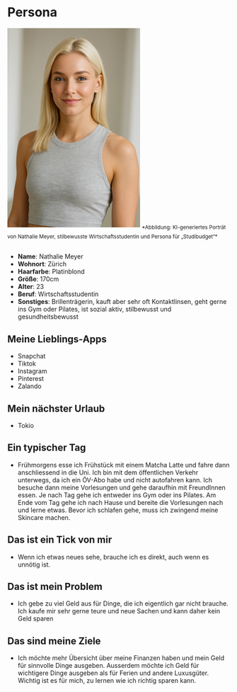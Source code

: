 # Persona
<img src="Fotos/Nathalie_Meyer.png" alt="Nathalie Meyer" width="300">
<sub>*Abbildung: KI-generiertes Porträt von Nathalie Meyer, stilbewusste Wirtschaftsstudentin und Persona für „Studibudget“*</sub>

##

- **Name**: Nathalie Meyer
- **Wohnort**: Zürich
- **Haarfarbe**: Platinblond
- **Größe**: 170cm
- **Alter**: 23
- **Beruf**: Wirtschaftsstudentin
- **Sonstiges**: Brillenträgerin, kauft aber sehr oft Kontaktlinsen, geht gerne ins Gym oder Pilates, ist sozial aktiv, stilbewusst und gesundheitsbewusst

## Meine Lieblings-Apps
- Snapchat
- Tiktok
- Instagram
- Pinterest
- Zalando

## Mein nächster Urlaub
- Tokio

## Ein typischer Tag
- Frühmorgens esse ich Frühstück mit einem Matcha Latte und fahre dann anschliessend in die Uni. Ich bin mit dem öffentlichen Verkehr unterwegs, da ich ein ÖV-Abo habe und nicht autofahren kann. Ich besuche dann meine Vorlesungen und gehe daraufhin mit FreundInnen essen. Je nach Tag gehe ich entweder ins Gym oder ins Pilates. Am Ende vom Tag gehe ich nach Hause und bereite die Vorlesungen nach und lerne etwas. Bevor ich schlafen gehe, muss ich zwingend meine Skincare machen.

## Das ist ein Tick von mir
- Wenn ich etwas neues sehe, brauche ich es direkt, auch wenn es unnötig ist.

## Das ist mein Problem
- Ich gebe zu viel Geld aus für Dinge, die ich eigentlich gar nicht brauche. Ich kaufe mir sehr gerne teure und neue Sachen und kann daher kein Geld sparen

## Das sind meine Ziele
- Ich möchte mehr Übersicht über meine Finanzen haben und mein Geld für sinnvolle Dinge ausgeben. Ausserdem möchte ich Geld für wichtigere Dinge ausgeben als für Ferien und andere Luxusgüter. Wichtig ist es für mich, zu lernen wie ich richtig sparen kann.
